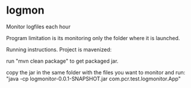 # logmon
Monitor logfiles each hour

Program limitation is its monitoring only the folder where it is launched.

Running instructions. Project is mavenized:

run "mvn clean package" to get packaged jar.

copy the jar in the same folder with the files you want to monitor and run:
"java -cp logmonitor-0.0.1-SNAPSHOT.jar com.pcr.test.logmonitor.App"

